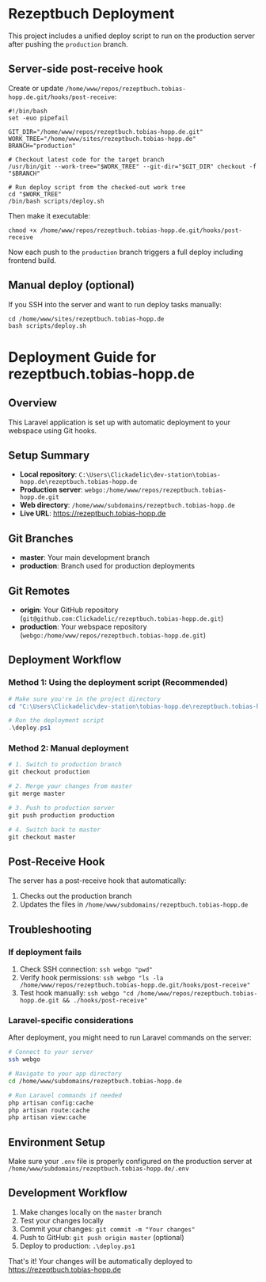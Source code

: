 # Rezeptbuch Deployment

This project includes a unified deploy script to run on the production server after pushing the `production` branch.

## Server-side post-receive hook

Create or update `/home/www/repos/rezeptbuch.tobias-hopp.de.git/hooks/post-receive`:

```
#!/bin/bash
set -euo pipefail

GIT_DIR="/home/www/repos/rezeptbuch.tobias-hopp.de.git"
WORK_TREE="/home/www/sites/rezeptbuch.tobias-hopp.de"
BRANCH="production"

# Checkout latest code for the target branch
/usr/bin/git --work-tree="$WORK_TREE" --git-dir="$GIT_DIR" checkout -f "$BRANCH"

# Run deploy script from the checked-out work tree
cd "$WORK_TREE"
/bin/bash scripts/deploy.sh
```

Then make it executable:

```
chmod +x /home/www/repos/rezeptbuch.tobias-hopp.de.git/hooks/post-receive
```

Now each push to the `production` branch triggers a full deploy including frontend build.

## Manual deploy (optional)
If you SSH into the server and want to run deploy tasks manually:

```
cd /home/www/sites/rezeptbuch.tobias-hopp.de
bash scripts/deploy.sh
```

# Deployment Guide for rezeptbuch.tobias-hopp.de

## Overview

This Laravel application is set up with automatic deployment to your webspace using Git hooks.

## Setup Summary

- **Local repository**: `C:\Users\Clickadelic\dev-station\tobias-hopp.de\rezeptbuch.tobias-hopp.de`
- **Production server**: `webgo:/home/www/repos/rezeptbuch.tobias-hopp.de.git`
- **Web directory**: `/home/www/subdomains/rezeptbuch.tobias-hopp.de`
- **Live URL**: https://rezeptbuch.tobias-hopp.de

## Git Branches

- **master**: Your main development branch
- **production**: Branch used for production deployments

## Git Remotes

- **origin**: Your GitHub repository (`git@github.com:Clickadelic/rezeptbuch.tobias-hopp.de.git`)
- **production**: Your webspace repository (`webgo:/home/www/repos/rezeptbuch.tobias-hopp.de.git`)

## Deployment Workflow

### Method 1: Using the deployment script (Recommended)

```powershell
# Make sure you're in the project directory
cd "C:\Users\Clickadelic\dev-station\tobias-hopp.de\rezeptbuch.tobias-hopp.de"

# Run the deployment script
.\deploy.ps1
```

### Method 2: Manual deployment

```powershell
# 1. Switch to production branch
git checkout production

# 2. Merge your changes from master
git merge master

# 3. Push to production server
git push production production

# 4. Switch back to master
git checkout master
```

## Post-Receive Hook

The server has a post-receive hook that automatically:

1. Checks out the production branch
2. Updates the files in `/home/www/subdomains/rezeptbuch.tobias-hopp.de`

## Troubleshooting

### If deployment fails

1. Check SSH connection: `ssh webgo "pwd"`
2. Verify hook permissions: `ssh webgo "ls -la /home/www/repos/rezeptbuch.tobias-hopp.de.git/hooks/post-receive"`
3. Test hook manually: `ssh webgo "cd /home/www/repos/rezeptbuch.tobias-hopp.de.git && ./hooks/post-receive"`

### Laravel-specific considerations

After deployment, you might need to run Laravel commands on the server:

```bash
# Connect to your server
ssh webgo

# Navigate to your app directory
cd /home/www/subdomains/rezeptbuch.tobias-hopp.de

# Run Laravel commands if needed
php artisan config:cache
php artisan route:cache
php artisan view:cache
```

## Environment Setup

Make sure your `.env` file is properly configured on the production server at `/home/www/subdomains/rezeptbuch.tobias-hopp.de/.env`

## Development Workflow

1. Make changes locally on the `master` branch
2. Test your changes locally
3. Commit your changes: `git commit -m "Your changes"`
4. Push to GitHub: `git push origin master` (optional)
5. Deploy to production: `.\deploy.ps1`

That's it! Your changes will be automatically deployed to https://rezeptbuch.tobias-hopp.de

